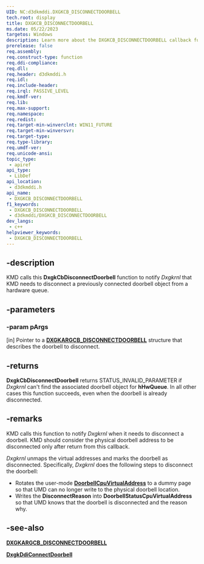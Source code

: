 ```yaml
---
UID: NC:d3dkmddi.DXGKCB_DISCONNECTDOORBELL
tech.root: display
title: DXGKCB_DISCONNECTDOORBELL
ms.date: 05/22/2023
targetos: Windows
description: Learn more about the DXGKCB_DISCONNECTDOORBELL callback function.
prerelease: false
req.assembly: 
req.construct-type: function
req.ddi-compliance: 
req.dll: 
req.header: d3dkmddi.h
req.idl: 
req.include-header: 
req.irql: PASSIVE_LEVEL
req.kmdf-ver: 
req.lib: 
req.max-support: 
req.namespace: 
req.redist: 
req.target-min-winverclnt: WIN11_FUTURE
req.target-min-winversvr: 
req.target-type: 
req.type-library: 
req.umdf-ver: 
req.unicode-ansi: 
topic_type:
 - apiref
api_type:
 - LibDef
api_location:
 - d3dkmddi.h
api_name:
 - DXGKCB_DISCONNECTDOORBELL
f1_keywords:
 - DXGKCB_DISCONNECTDOORBELL
 - d3dkmddi/DXGKCB_DISCONNECTDOORBELL
dev_langs:
 - c++
helpviewer_keywords:
 - DXGKCB_DISCONNECTDOORBELL
---
```


## -description

KMD calls this **DxgkCbDisconnectDoorbell** function to notify *Dxgkrnl* that KMD needs to disconnect a previously connected doorbell object from a hardware queue.

## -parameters

### -param pArgs

[in] Pointer to a [**DXGKARGCB_DISCONNECTDOORBELL**](ns-d3dkmddi-dxgkargcb_disconnectdoorbell.md) structure that describes the doorbell to disconnect.

## -returns

**DxgkCbDisconnectDoorbell** returns STATUS_INVALID_PARAMETER if *Dxgkrnl* can't find the associated doorbell object for **hHwQueue**. In all other cases this function succeeds, even when the doorbell is already disconnected.

## -remarks

KMD calls this function to notify *Dxgkrnl* when it needs to disconnect a doorbell. KMD should consider the physical doorbell address to be disconnected only after return from this callback.

*Dxgkrnl* unmaps the virtual addresses and marks the doorbell as disconnected. Specifically, *Dxgkrnl* does the following steps to disconnect the doorbell:

* Rotates the user-mode [**DoorbellCpuVirtualAddress**](../d3dkmthk/ns-d3dkmthk-d3dkmt_create_doorbell.md) to a dummy page so that UMD can no longer write to the physical doorbell location.
* Writes the **DisconnectReason** into **DoorbellStatusCpuVirtualAddress** so that UMD knows that the doorbell is disconnected and the reason why.

## -see-also

[**DXGKARGCB_DISCONNECTDOORBELL**](ns-d3dkmddi-dxgkargcb_disconnectdoorbell.md)

[**DxgkDdiConnectDoorbell**](nc-d3dkmddi-dxgkddi_connectdoorbell.md)
